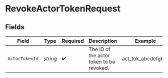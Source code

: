 # RevokeActorTokenRequest


## Fields

| Field                                    | Type                                     | Required                                 | Description                              | Example                                  |
| ---------------------------------------- | ---------------------------------------- | ---------------------------------------- | ---------------------------------------- | ---------------------------------------- |
| `ActorTokenId`                           | *string*                                 | :heavy_check_mark:                       | The ID of the actor token to be revoked. | act_tok_abcdefghijk                      |